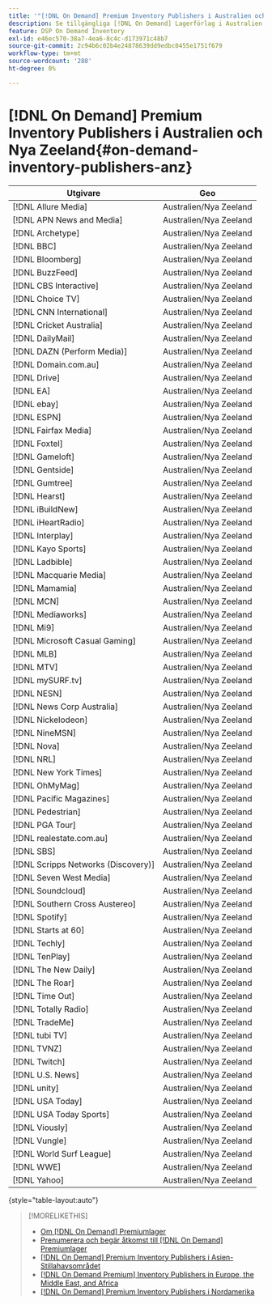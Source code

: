 ```yaml
---
title: '"[!DNL On Demand] Premium Inventory Publishers i Australien och Nya Zeeland"'
description: Se tillgängliga [!DNL On Demand] Lagerförlag i Australien och Nya Zeeland.
feature: DSP On Demand Inventory
exl-id: e46ec570-38a7-4ea6-8c4c-d173971c48b7
source-git-commit: 2c94b6c02b4e24878639dd9edbc0455e1751f679
workflow-type: tm+mt
source-wordcount: '288'
ht-degree: 0%

---
```


# [!DNL On Demand] Premium Inventory Publishers i Australien och Nya Zeeland{#on-demand-inventory-publishers-anz}

<!-- get from Amanda Cabrera <acabrera@adobe.com> -->

| Utgivare | Geo |
|------------------------------|--------------|
| [!DNL Allure Media] | Australien/Nya Zeeland |
| [!DNL APN News and Media] | Australien/Nya Zeeland |
| [!DNL Archetype] | Australien/Nya Zeeland |
| [!DNL BBC] | Australien/Nya Zeeland |
| [!DNL Bloomberg] | Australien/Nya Zeeland |
| [!DNL BuzzFeed] | Australien/Nya Zeeland |
| [!DNL CBS Interactive] | Australien/Nya Zeeland |
| [!DNL Choice TV] | Australien/Nya Zeeland |
| [!DNL CNN International] | Australien/Nya Zeeland |
| [!DNL Cricket Australia] | Australien/Nya Zeeland |
| [!DNL DailyMail] | Australien/Nya Zeeland |
| [!DNL DAZN (Perform Media)] | Australien/Nya Zeeland |
| [!DNL Domain.com.au] | Australien/Nya Zeeland |
| [!DNL Drive] | Australien/Nya Zeeland |
| [!DNL EA] | Australien/Nya Zeeland |
| [!DNL ebay] | Australien/Nya Zeeland |
| [!DNL ESPN] | Australien/Nya Zeeland |
| [!DNL Fairfax Media] | Australien/Nya Zeeland |
| [!DNL Foxtel] | Australien/Nya Zeeland |
| [!DNL Gameloft] | Australien/Nya Zeeland |
| [!DNL Gentside] | Australien/Nya Zeeland |
| [!DNL Gumtree] | Australien/Nya Zeeland |
| [!DNL Hearst] | Australien/Nya Zeeland |
| [!DNL iBuildNew] | Australien/Nya Zeeland |
| [!DNL iHeartRadio] | Australien/Nya Zeeland |
| [!DNL Interplay] | Australien/Nya Zeeland |
| [!DNL Kayo Sports] | Australien/Nya Zeeland |
| [!DNL Ladbible] | Australien/Nya Zeeland |
| [!DNL Macquarie Media] | Australien/Nya Zeeland |
| [!DNL Mamamia] | Australien/Nya Zeeland |
| [!DNL MCN] | Australien/Nya Zeeland |
| [!DNL Mediaworks] | Australien/Nya Zeeland |
| [!DNL Mi9] | Australien/Nya Zeeland |
| [!DNL Microsoft Casual Gaming] | Australien/Nya Zeeland |
| [!DNL MLB] | Australien/Nya Zeeland |
| [!DNL MTV] | Australien/Nya Zeeland |
| [!DNL mySURF.tv] | Australien/Nya Zeeland |
| [!DNL NESN] | Australien/Nya Zeeland |
| [!DNL News Corp Australia] | Australien/Nya Zeeland |
| [!DNL Nickelodeon] | Australien/Nya Zeeland |
| [!DNL NineMSN] | Australien/Nya Zeeland |
| [!DNL Nova] | Australien/Nya Zeeland |
| [!DNL NRL] | Australien/Nya Zeeland |
| [!DNL New York Times] | Australien/Nya Zeeland |
| [!DNL OhMyMag] | Australien/Nya Zeeland |
| [!DNL Pacific Magazines] | Australien/Nya Zeeland |
| [!DNL Pedestrian] | Australien/Nya Zeeland |
| [!DNL PGA Tour] | Australien/Nya Zeeland |
| [!DNL realestate.com.au] | Australien/Nya Zeeland |
| [!DNL SBS] | Australien/Nya Zeeland |
| [!DNL Scripps Networks (Discovery)] | Australien/Nya Zeeland |
| [!DNL Seven West Media] | Australien/Nya Zeeland |
| [!DNL Soundcloud] | Australien/Nya Zeeland |
| [!DNL Southern Cross Austereo] | Australien/Nya Zeeland |
| [!DNL Spotify] | Australien/Nya Zeeland |
| [!DNL Starts at 60] | Australien/Nya Zeeland |
| [!DNL Techly] | Australien/Nya Zeeland |
| [!DNL TenPlay] | Australien/Nya Zeeland |
| [!DNL The New Daily] | Australien/Nya Zeeland |
| [!DNL The Roar] | Australien/Nya Zeeland |
| [!DNL Time Out] | Australien/Nya Zeeland |
| [!DNL Totally Radio] | Australien/Nya Zeeland |
| [!DNL TradeMe] | Australien/Nya Zeeland |
| [!DNL tubi TV] | Australien/Nya Zeeland |
| [!DNL TVNZ] | Australien/Nya Zeeland |
| [!DNL Twitch] | Australien/Nya Zeeland |
| [!DNL U.S. News] | Australien/Nya Zeeland |
| [!DNL unity] | Australien/Nya Zeeland |
| [!DNL USA Today] | Australien/Nya Zeeland |
| [!DNL USA Today Sports] | Australien/Nya Zeeland |
| [!DNL Viously] | Australien/Nya Zeeland |
| [!DNL Vungle] | Australien/Nya Zeeland |
| [!DNL World Surf League] | Australien/Nya Zeeland |
| [!DNL WWE] | Australien/Nya Zeeland |
| [!DNL Yahoo] | Australien/Nya Zeeland |

{style=&quot;table-layout:auto&quot;}

>[!MORELIKETHIS]
>
>* [Om [!DNL On Demand] Premiumlager](on-demand-inventory-about.md)
>* [Prenumerera och begär åtkomst till [!DNL On Demand] Premiumlager](on-demand-inventory-subscribe.md)
>* [[!DNL On Demand] Premium Inventory Publishers i Asien-Stillahavsområdet](on-demand-inventory-publishers-apac.md)
>* [[!DNL On Demand Premium] Inventory Publishers in Europe, the Middle East, and Africa](on-demand-inventory-publishers-emea.md)
>* [[!DNL On Demand] Premium Inventory Publishers i Nordamerika](on-demand-inventory-publishers-na.md)

